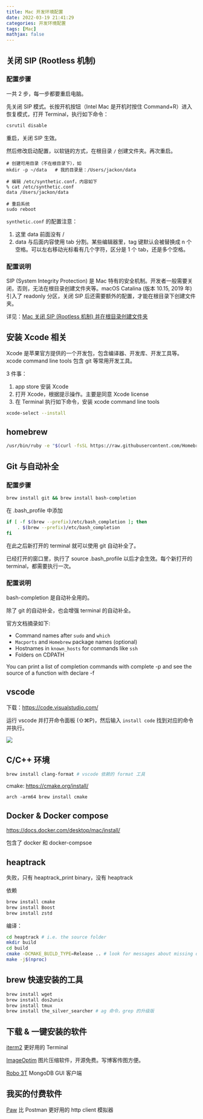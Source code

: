```yaml
---
title: Mac 开发环境配置
date: 2022-03-19 21:41:29
categories: 开发环境配置
tags: [Mac]
mathjax: false
---
```


## 关闭 SIP (Rootless 机制)

### 配置步骤

一共 2 步，每一步都要重启电脑。

先关闭 SIP 模式。长按开机按钮（Intel Mac 是开机时按住 Command+R）进入恢复模式，打开 Terminal，执行如下命令：

```bash
csrutil disable
```

重启，关闭 SIP 生效。

然后修改启动配置，以软链的方式，在根目录 `/` 创建文件夹。再次重启。

```
# 创建可用目录（不在根目录下），如
mkdir -p ~/data   # 我的目录是：/Users/jackon/data

# 编辑 /etc/synthetic.conf，内容如下
% cat /etc/synthetic.conf
data /Users/jackon/data

# 重启系统
sudo reboot
```

`synthetic.conf` 的配置注意：

1. 这里 data 前面没有 /
2. data 与后面内容使用 tab 分割。某些编辑器里，tag 键默认会被替换成 n 个空格。可以左右移动光标看有几个字符，区分是 1 个 tab，还是多个空格。

### 配置说明

SIP (System Integrity Protection) 是 Mac 特有的安全机制。开发者一般需要关闭，否则，无法在根目录创建文件夹等。macOS Catalina (版本 10.15, 2019 年) 引入了 readonly 分区，关闭 SIP 后还需要额外的配置，才能在根目录下创建文件夹。

详见：[Mac 关闭 SIP (Rootless 机制) 并在根目录创建文件夹](https://jackon.me/article/mac-turn-off-rootless/)

## 安装 Xcode 相关

Xcode 是苹果官方提供的一个开发包，包含编译器、开发库、开发工具等。xcode command line tools 包含 git 等常用开发工具。

3 件事：

1. app store 安装 Xcode
2. 打开 Xcode，根据提示操作。主要是同意 Xcode license
3. 在 Terminal 执行如下命令，安装 xcode command line tools

```bash
xcode-select --install
```

## homebrew

```bash
/usr/bin/ruby -e "$(curl -fsSL https://raw.githubusercontent.com/Homebrew/install/master/install)"
```

## Git 与自动补全

### 配置步骤

```bash
brew install git && brew install bash-completion
```

在 .bash_profile 中添加

```bash
if [ -f $(brew --prefix)/etc/bash_completion ]; then
    . $(brew --prefix)/etc/bash_completion
fi
```

在此之后新打开的 terminal 就可以使用 git 自动补全了。

已经打开的窗口里，执行了 source .bash_profile 以后才会生效。每个新打开的 terminal，都需要执行一次。

### 配置说明

bash-completion 是自动补全用的。

除了 git 的自动补全，也会增强 terminal 的自动补全。

官方文档摘录如下:

- Command names after `sudo` and `which`
- `Macports` and `Homebrew` package names (optional)
- Hostnames in `known_hosts` for commands like `ssh`
- Folders on CDPATH

You can print a list of completion commands with complete -p and see the source of a function with declare -f

## vscode

下载：<https://code.visualstudio.com/>

运行 vscode 并打开命令面板 (⇧⌘P)，然后输入 `install code` 找到对应的命令并执行。

![](https://tva1.sinaimg.cn/large/e6c9d24egy1h0fk62v601j20wm0dut9a.jpg)

## C/C++ 环境

```bash
brew install clang-format # vscode 依赖的 format 工具
```

cmake: <https://cmake.org/install/>

```
arch -arm64 brew install cmake
```

## Docker & Docker compose

<https://docs.docker.com/desktop/mac/install/>

包含了 docker 和 docker-compsoe

## heaptrack

失败，只有 heaptrack_print binary，没有 heaptrack

依赖

```bash
brew install cmake
brew install Boost
brew install zstd
```

编译：

```bash
cd heaptrack # i.e. the source folder
mkdir build
cd build
cmake -DCMAKE_BUILD_TYPE=Release .. # look for messages about missing dependencies!
make -j$(nproc)
```

## brew 快速安装的工具

```bash
brew install wget
brew install dos2unix
brew install tmux
brew install the_silver_searcher # ag 命令，grep 的升级版
```

## 下载 & 一键安装的软件

[iterm2](https://iterm2.com/) 更好用的 Terminal

[ImageOptim](https://imageoptim.com/howto.html) 图片压缩软件，开源免费。写博客传图方便。

[Robo 3T](https://robomongo.org/) MongoDB GUI 客户端

## 我买的付费软件

[Paw](https://paw.cloud/) 比 Postman 更好用的 http client 模拟器

